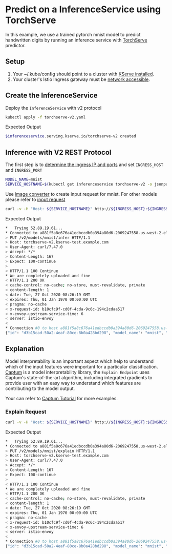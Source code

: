 # Predict on a InferenceService using TorchServe

In this example, we use a trained pytorch mnist model to predict handwritten digits by running an inference service with [TorchServe](https://github.com/pytorch/serve) predictor.

## Setup

1. Your ~/.kube/config should point to a cluster with [KServe installed](https://github.com/kserve/kserve/#installation).
2. Your cluster's Istio Ingress gateway must be [network accessible](https://istio.io/latest/docs/tasks/traffic-management/ingress/ingress-control/).

## Create the InferenceService

Deploy the `InferenceService` with v2 protocol
```bash
kubectl apply -f torchserve-v2.yaml
```

Expected Output

```bash
$inferenceservice.serving.kserve.io/torchserve-v2 created
```

## Inference with V2 REST Protocol

The first step is to [determine the ingress IP and ports](https://kserve.github.io/website/get_started/first_isvc/#3-determine-the-ingress-ip-and-ports) and set `INGRESS_HOST` and `INGRESS_PORT`

```bash
MODEL_NAME=mnist
SERVICE_HOSTNAME=$(kubectl get inferenceservice torchserve-v2 -o jsonpath='{.status.url}' | cut -d "/" -f 3)
```

Use [image converter](./tensor_conv/README.md) to create input request for mnist. 
For other models please refer to [input request](https://github.com/pytorch/serve/tree/master/kubernetes/kfserving/kf_request_json)

```bash
curl -v -H "Host: ${SERVICE_HOSTNAME}" http://${INGRESS_HOST}:${INGRESS_PORT}/v2/models/${MODEL_NAME}/infer -d @./mnist_v2.json
```

Expected Output

```bash
*   Trying 52.89.19.61...
* Connected to a881f5a8c676a41edbccdb0a394a80d6-2069247558.us-west-2.elb.amazonaws.com (52.89.19.61) port 80 (#0)
> PUT /v2/models/mnist/infer HTTP/1.1
> Host: torchserve-v2.kserve-test.example.com
> User-Agent: curl/7.47.0
> Accept: */*
> Content-Length: 167
> Expect: 100-continue
>
< HTTP/1.1 100 Continue
* We are completely uploaded and fine
< HTTP/1.1 200 OK
< cache-control: no-cache; no-store, must-revalidate, private
< content-length: 1
< date: Tue, 27 Oct 2020 08:26:19 GMT
< expires: Thu, 01 Jan 1970 00:00:00 UTC
< pragma: no-cache
< x-request-id: b10cfc9f-cd0f-4cda-9c6c-194c2cdaa517
< x-envoy-upstream-service-time: 6
< server: istio-envoy
<
* Connection #0 to host a881f5a8c676a41edbccdb0a394a80d6-2069247558.us-west-2.elb.amazonaws.com left intact
{"id": "d3b15cad-50a2-4eaf-80ce-8b0a428bd298", "model_name": "mnist", "model_version": "1.0", "outputs": [{"name": "predict", "shape": [1], "datatype": "INT64", "data": [1]}]}
```

## Explanation

Model interpretability is an important aspect which help to understand which of the input features were important for a particular classification. 
[Captum](https://captum.ai) is a model interpretability library, the `Explain Endpoint` uses Captum's state-of-the-art algorithm, including integrated
gradients to provide user with an easy way to understand which features are contributing to the model output.

Your can refer to [Captum Tutorial](https://captum.ai/tutorials/) for more examples.

### Explain Request

```bash
curl -v -H "Host: ${SERVICE_HOSTNAME}" http://${INGRESS_HOST}:${INGRESS_PORT}/v2/models/mnist/explain -d @./mnist_v2.json
```

Expected Output

```bash
*   Trying 52.89.19.61...
* Connected to a881f5a8c676a41edbccdb0a394a80d6-2069247558.us-west-2.elb.amazonaws.com (52.89.19.61) port 80 (#0)
> PUT /v2/models/mnist/explain HTTP/1.1
> Host: torchserve-v2.kserve-test.example.com
> User-Agent: curl/7.47.0
> Accept: */*
> Content-Length: 167
> Expect: 100-continue
>
< HTTP/1.1 100 Continue
* We are completely uploaded and fine
< HTTP/1.1 200 OK
< cache-control: no-cache; no-store, must-revalidate, private
< content-length: 1
< date: Tue, 27 Oct 2020 08:26:19 GMT
< expires: Thu, 01 Jan 1970 00:00:00 UTC
< pragma: no-cache
< x-request-id: b10cfc9f-cd0f-4cda-9c6c-194c2cdaa517
< x-envoy-upstream-service-time: 6
< server: istio-envoy
<
* Connection #0 to host a881f5a8c676a41edbccdb0a394a80d6-2069247558.us-west-2.elb.amazonaws.com left intact
{"id": "d3b15cad-50a2-4eaf-80ce-8b0a428bd298", "model_name": "mnist", "model_version": "1.0", "outputs": [{"name": "explain", "shape": [1, 28, 28], "datatype": "FP64", "data": [-0.0, -0.0, -0.0, -0.0, -0.0, -0.0, -0.0, -0.0, -0.0, -0.0, -0.0, -0.0, -0.0, -0.0, -0.0, -0.0, 0.0, -0.0, -0.0, 0.0, -0.0, 0.0, -0.0, -0.0, -0.0, -0.0, -0.0, 0.0, -0.0, -0.0, -0.0, -0.0, -0.0, -0.0, -0.0, 0.0, -0.0, 0.0, -0.0, -0.0, -0.0, 0.0, 0.0, 0.0, 0.0, 0.0, 0.0, 0.0, 0.0, 0.0, -0.0, -0.0, 0.0, 0.0, -0.0, 0.0, -0.0, -0.0, -0.0, -0.0, -0.0, 0.0, 0.0, 0.0, 0.0, 0.0, 0.0, 0.0, 0.0, 0.0, -0.0, -0.0, -0.0, 0.0, -0.0, 0.0, 0.0, 0.0, -0.0, -0.0, -0.0, 0.0, -0.0, 0.0, -0.0, -0.0, -0.0, -0.0, 0.0, 0.0, 0.0, 0.0, 0.0, 0.0, 0.0, -0.0, -0.0, 0.0, 0.0, -0.0, -0.0, -0.0, -0.0, -0.0, 0.0, 0.0, -0.0, -0.0, -0.0, 0.0, 0.0, 0.0, -0.0, -0.0, -0.0, -0.0, 0.0, 0.0, 0.0, 0.0, 0.0, 0.0, -0.0, -0.0040547529196303285, -0.000226128774499257, -0.00012734138382422276, 0.005648369544853077, 0.0089047843954152, 0.002638536593970295, 0.002680245911942565, -0.0026578015819202173, -0.0, -0.0, -0.0, -0.0, -0.0, -0.0, 0.0, -0.0, -0.0, -0.0, -0.0, -0.0, 0.0, 0.0, 0.0, 0.0, 0.0, 0.0, 0.00024465771891337887, 0.0008218450954311162, 0.01528591767842519, 0.007512832335428859, 0.00709498458333515, 0.0034056686436576803, -0.002091925041823873, -0.0007800293875604465, 0.02299587827540853, 0.019004329367380418, -0.0012529559050418735, -0.0014666116646934577, -0.0, -0.0, -0.0, 0.0, 0.0, 0.0, 0.0, -0.0, -0.0, -0.0, -0.0, 0.0, 0.0, 0.0, 0.0, 0.0, 0.005298396405518712, -0.0007901605729004231, 0.0039060659926479398, 0.023174082126728335, 0.01723791770922474, 0.010867034167828598, 0.003001563229273835, 0.00622421771715703, 0.006120712207087491, 0.01673632965122119, 0.005674718948781803, 0.004344134599735745, -0.0012328422311881568, -0.0, -0.0, -0.0, 0.0, 0.0, -0.0, -0.0, -0.0, 0.0, 0.0, 0.0, 0.0, 0.0, -0.0, 0.0006867353833785289, 0.009772899792600862, -0.0038754932221901437, 0.001798693579973005, 0.001307544047675232, -0.0024510981010352315, -0.0008806773488194292, -0.0, -0.0, -0.00014277890760828639, -0.009322313235257151, 0.020608317727589167, 0.004351394518148479, -0.0007875566214137449, -0.0009075897508410689, -0.0, -0.0, 0.0, 0.0, 0.0, -0.0, -0.0, 0.0, 0.0, 0.0, 0.0, 0.0, 0.0, 0.00022247238084657642, -0.0007829029819622099, 0.0026663695200516055, 0.0009733366691924418, 0.0, -0.0, 0.0, 0.0, 0.0, 0.0, -0.0, 0.0004323207980879993, 0.023657171939959983, 0.01069484496100618, -0.0023759529165659743, -0.0, -0.0, 0.0, 0.0, -0.0, -0.0, -0.0, 0.0, 0.0, 0.0, 0.0, 0.0, -0.0, -0.002074797197335781, -0.002320101263777886, -0.001289920656543141, 0.0, 0.0, 0.0, -0.0, -0.0, -0.0, -0.0, -0.0, -0.0, 0.007629679763806616, 0.01044862710854819, 0.00025032875474040415, -0.0, -0.0, 0.0, 0.0, 0.0, -0.0, -0.0, 0.0, 0.0, 0.0, 0.0, -0.0, -0.0, -0.0003770836745884539, -0.005156369309364184, 0.0012477582083019567, 0.0, 0.0, 0.0, 0.0, 0.0, -0.0, -0.0, 0.0, -0.0, -4.442513564501309e-05, 0.010248046436803096, 0.0009971133914441863, -0.0, -0.0, 0.0, 0.0, 0.0, -0.0, -0.0, 0.0, -0.0, 0.0, 0.0, -0.0, 0.0004501048922351147, -0.00196305355861066, -0.0006664792277975681, 0.0020157403871024866, 0.0, 0.0, -0.0, -0.0, -0.0, -0.0, -0.0, 0.0, -0.0, -0.002214456978582924, 0.008361583668963536, 0.0031401942747203444, -0.0, -0.0, 0.0, 0.0, 0.0, -0.0, -0.0, -0.0, -0.0, -0.0, -0.0, -0.0, -0.0028943545250037983, -0.0031301382844878753, 0.002113252994616467, 0.0, 0.0, 0.0, 0.0, 0.0, -0.0, -0.0, 0.0, -0.0, -0.0, -0.0010321050071136991, 0.008905753948020954, 0.0028464383724280478, -0.0, -0.0, 0.0, 0.0, 0.0, -0.0, -0.0, -0.0, -0.0, -0.0, -0.0, 0.0, -0.0053052889804602885, -0.0019271100770928186, 0.0012090042664300153, 0.0, 0.0, 0.0, -0.0, -0.0, -0.0, 0.0, 0.0, 0.0, -0.0, -0.0011945155805738324, 0.005654442809865844, 0.0020132075147173286, -0.0, -0.0, 0.0, 0.0, 0.0, -0.0, -0.0, -0.0, -0.0, -0.0, -0.0, 0.0, -0.0014689358119857122, 0.0010743412654248086, 0.0, 0.0, 0.0, 0.0, -0.0, -0.0, -0.0, -0.0, 0.0, -0.0, -0.0, -0.0017047980433136346, 0.0029066051664685937, -0.0007805868937027288, -0.0, -0.0, 0.0, 0.0, 0.0, -0.0, -0.0, -0.0, 0.0, -0.0, -0.0, 5.541726090138969e-05, 0.0014516115182299915, 0.0002827700518397855, 0.0, 0.0, 0.0, -0.0, -0.0, -0.0, 0.0, 0.0, 0.0, 0.0, -0.0, -0.001440140782635336, 0.002381249982038837, 0.002146825452068144, -0.0, -0.0, 0.0, -0.0, 0.0, -0.0, -0.0, -0.0, -0.0, -0.0, -0.0, 0.001150052970321427, 0.0002865015237050364, 0.0029798150346815985, 0.0, 0.0, 0.0, -0.0, -0.0, -0.0, 0.0, 0.0, 0.0, -0.0, -0.0, -0.001775029606380323, 0.000833985914685474, -0.003770739075457816, -0.0, -0.0, 0.0, 0.0, 0.0, -0.0, -0.0, -0.0, -0.0, 0.0, 0.0, -0.0006093176893524411, -0.00046905781658387527, 0.0034053217440919658, 0.0, 0.0, 0.0, 0.0, -0.0, -0.0, -0.0, 0.0, -0.0, -0.0, -0.0007450012183962096, 0.001298767353118675, -0.008499247802184222, -6.145165255574976e-05, -0.0, -0.0, -0.0, 0.0, 0.0, -0.0, -0.0, -0.0, 0.0, -0.0, 0.0, 0.0011809726462884672, -0.0018384763902449712, 0.005411106715800028, 0.0, 0.0, 0.0, 0.0, -0.0, -0.0, -0.0, -0.0, 0.0, -0.0021392341817010304, 0.0003259163122540385, -0.005276118905978749, -0.0019509840184772497, -9.545685077687876e-07, 0.0, -0.0, 0.0, 0.0, 0.0, -0.0, -0.0, -0.0, -0.0, 0.0, 0.0, 0.0007772404694664217, -0.0001517954537059768, 0.006481484678129392, -0.0, 0.0, 0.0, -0.0, -0.0, -0.0, -0.0, -0.0, 8.098064554131295e-05, -0.0024904264199929506, -0.0020718618328775897, -5.3411287747038166e-05, -0.0004556472202791715, 0.0, -0.0, -0.0, 0.0, 0.0, 0.0, -0.0, -0.0, -0.0, -0.0, 0.0, 0.0, 0.0, 0.0022750984867578, 0.001716405971437602, 0.0003221344811922982, -0.0, -0.0, -0.0, -0.0, -0.0, -0.0015560282437342534, 9.107229584202956e-05, 0.0008772841867241755, 0.0006502979194500701, -0.004128780661881036, 0.0006030386196211547, 0.0, -0.0, 0.0, -0.0, -0.0, 0.0, 0.0, -0.0, -0.0, 0.0, -0.0, -0.0, 0.0, 0.0, 0.0013959959731925453, 0.0026791526421029673, 0.002399500793142178, -0.00044960969955281656, 0.003101832495190209, 0.007494535809079955, 0.002864118744003058, -0.003052590549800204, 0.003420222341277871, 0.0014924017873988514, -0.0009357389226494119, 0.0007856229438140384, -0.001843397373255761, 1.6031851430693252e-05, 0.0, 0.0, -0.0, -0.0, 0.0, 0.0, -0.0, -0.0, -0.0, -0.0, -0.0, -0.0, -0.0, 0.0, -0.000699901824825285, 0.0043822508549258565, -0.003541931476855951, -0.0028896746311921715, -0.0004873454583246359, -0.006087345141728267, 0.000388224886755815, 0.002533641621974457, -0.004352836429303485, -0.0006079421449756437, -0.003810133409713042, -0.0008284413779488711, 0.0, -0.0, 0.0, 0.0, -0.0, 0.0, 0.0, 0.0, -0.0, -0.0, -0.0, 0.0, -0.0, -0.0, -0.0, -0.0, -0.0, 0.0010901530854686326, -0.013135007707490608, 0.0004734520308098294, 0.0020504232707536456, -0.006609452262924153, 0.0023647861306777536, 0.004678920703192049, -0.0018122526857900652, 0.0021375383049022263, 0.0, -0.0, -0.0, 0.0, 0.0, -0.0, -0.0, -0.0, 0.0, 0.0, 0.0, -0.0, -0.0, 0.0, -0.0, -0.0, -0.0, -0.0, 0.0, 0.0, 0.0, 0.0, 0.0, 0.0, 0.0, 0.0, 0.0, 0.0, -0.0, -0.0, -0.0, 0.0, -0.0, -0.0, 0.0, 0.0, 0.0, 0.0, 0.0, -0.0, -0.0, -0.0, 0.0, 0.0, -0.0, -0.0, 0.0, -0.0, 0.0, 0.0, 0.0, 0.0, 0.0, 0.0, 0.0, -0.0, -0.0, 0.0, -0.0, -0.0, -0.0, 0.0, 0.0, 0.0, 0.0, 0.0, 0.0, -0.0, -0.0, -0.0, 0.0, 0.0, -0.0, -0.0, -0.0, 0.0, 0.0, 0.0, 0.0, -0.0, -0.0, -0.0, -0.0, -0.0, -0.0, -0.0, -0.0, 0.0, 0.0, -0.0, 0.0, 0.0, 0.0, 0.0, 0.0, 0.0, 0.0, 0.0, 0.0, -0.0, -0.0, 0.0, 0.0, 0.0, 0.0, 0.0, 0.0, -0.0, 0.0, -0.0, -0.0, -0.0, -0.0, 0.0, 0.0, 0.0, 0.0, 0.0, 0.0, 0.0, 0.0, 0.0, 0.0]}]}
```

